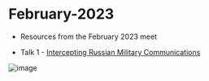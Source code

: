 # February-2023
- Resources from the February 2023 meet

- Talk 1 - [Intercepting Russian Military Communications](https://github.com/Bournemouth2600/February-2023/blob/main/Intercepting_Russian_Communications.pdf) 

![image](https://user-images.githubusercontent.com/59974887/216795347-977be8c1-8819-436c-9a00-3d69dacf33e3.png)

